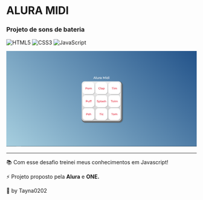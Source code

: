 # ALURA MIDI

<h3>Projeto de sons de bateria</h3>

![HTML5](https://img.shields.io/badge/html5-%23E34F26.svg?style=for-the-badge&logo=html5&logoColor=white)
![CSS3](https://img.shields.io/badge/css3-%231572B6.svg?style=for-the-badge&logo=css3&logoColor=white)
![JavaScript](https://img.shields.io/badge/javascript-%23323330.svg?style=for-the-badge&logo=javascript&logoColor=%23F7DF1E)

<img src="/images/alura midi.png">

<hr>

<p>📚 Com esse desafio treinei meus conhecimentos em Javascript!</p>
<p>⚡ Projeto proposto pela <b>Alura</b> e <b>ONE.</b></p>

<p>🌟 by Tayna0202</p>
